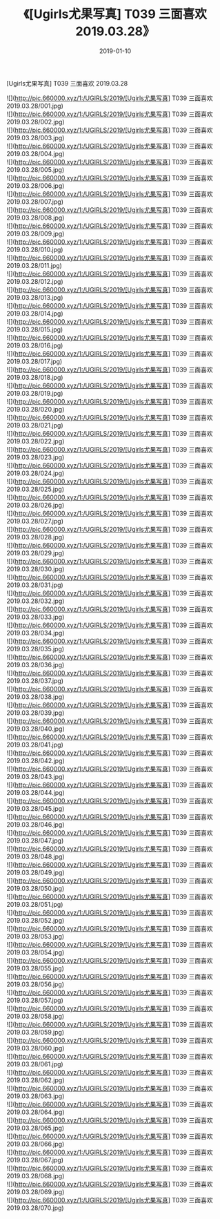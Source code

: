 ﻿---
layout: post
title:  《[Ugirls尤果写真] T039 三面喜欢 2019.03.28》
date:   2019-01-10
img: http://pic.660000.xyz/1:/UGIRLS/2019/[Ugirls尤果写真] T039 三面喜欢 2019.03.28/000.jpg
categories: [美女, 清纯, 唯美]
---

[Ugirls尤果写真] T039 三面喜欢 2019.03.28

 ![](http://pic.660000.xyz/1:/UGIRLS/2019/[Ugirls尤果写真] T039 三面喜欢 2019.03.28/001.jpg) <br>![](http://pic.660000.xyz/1:/UGIRLS/2019/[Ugirls尤果写真] T039 三面喜欢 2019.03.28/002.jpg) <br>![](http://pic.660000.xyz/1:/UGIRLS/2019/[Ugirls尤果写真] T039 三面喜欢 2019.03.28/003.jpg) <br>![](http://pic.660000.xyz/1:/UGIRLS/2019/[Ugirls尤果写真] T039 三面喜欢 2019.03.28/004.jpg) <br>![](http://pic.660000.xyz/1:/UGIRLS/2019/[Ugirls尤果写真] T039 三面喜欢 2019.03.28/005.jpg) <br>![](http://pic.660000.xyz/1:/UGIRLS/2019/[Ugirls尤果写真] T039 三面喜欢 2019.03.28/006.jpg) <br>![](http://pic.660000.xyz/1:/UGIRLS/2019/[Ugirls尤果写真] T039 三面喜欢 2019.03.28/007.jpg) <br>![](http://pic.660000.xyz/1:/UGIRLS/2019/[Ugirls尤果写真] T039 三面喜欢 2019.03.28/008.jpg) <br>![](http://pic.660000.xyz/1:/UGIRLS/2019/[Ugirls尤果写真] T039 三面喜欢 2019.03.28/009.jpg) <br>![](http://pic.660000.xyz/1:/UGIRLS/2019/[Ugirls尤果写真] T039 三面喜欢 2019.03.28/010.jpg) <br>![](http://pic.660000.xyz/1:/UGIRLS/2019/[Ugirls尤果写真] T039 三面喜欢 2019.03.28/011.jpg) <br>![](http://pic.660000.xyz/1:/UGIRLS/2019/[Ugirls尤果写真] T039 三面喜欢 2019.03.28/012.jpg) <br>![](http://pic.660000.xyz/1:/UGIRLS/2019/[Ugirls尤果写真] T039 三面喜欢 2019.03.28/013.jpg) <br>![](http://pic.660000.xyz/1:/UGIRLS/2019/[Ugirls尤果写真] T039 三面喜欢 2019.03.28/014.jpg) <br>![](http://pic.660000.xyz/1:/UGIRLS/2019/[Ugirls尤果写真] T039 三面喜欢 2019.03.28/015.jpg) <br>![](http://pic.660000.xyz/1:/UGIRLS/2019/[Ugirls尤果写真] T039 三面喜欢 2019.03.28/016.jpg) <br>![](http://pic.660000.xyz/1:/UGIRLS/2019/[Ugirls尤果写真] T039 三面喜欢 2019.03.28/017.jpg) <br>![](http://pic.660000.xyz/1:/UGIRLS/2019/[Ugirls尤果写真] T039 三面喜欢 2019.03.28/018.jpg) <br>![](http://pic.660000.xyz/1:/UGIRLS/2019/[Ugirls尤果写真] T039 三面喜欢 2019.03.28/019.jpg) <br>![](http://pic.660000.xyz/1:/UGIRLS/2019/[Ugirls尤果写真] T039 三面喜欢 2019.03.28/020.jpg) <br>![](http://pic.660000.xyz/1:/UGIRLS/2019/[Ugirls尤果写真] T039 三面喜欢 2019.03.28/021.jpg) <br>![](http://pic.660000.xyz/1:/UGIRLS/2019/[Ugirls尤果写真] T039 三面喜欢 2019.03.28/022.jpg) <br>![](http://pic.660000.xyz/1:/UGIRLS/2019/[Ugirls尤果写真] T039 三面喜欢 2019.03.28/023.jpg) <br>![](http://pic.660000.xyz/1:/UGIRLS/2019/[Ugirls尤果写真] T039 三面喜欢 2019.03.28/024.jpg) <br>![](http://pic.660000.xyz/1:/UGIRLS/2019/[Ugirls尤果写真] T039 三面喜欢 2019.03.28/025.jpg) <br>![](http://pic.660000.xyz/1:/UGIRLS/2019/[Ugirls尤果写真] T039 三面喜欢 2019.03.28/026.jpg) <br>![](http://pic.660000.xyz/1:/UGIRLS/2019/[Ugirls尤果写真] T039 三面喜欢 2019.03.28/027.jpg) <br>![](http://pic.660000.xyz/1:/UGIRLS/2019/[Ugirls尤果写真] T039 三面喜欢 2019.03.28/028.jpg) <br>![](http://pic.660000.xyz/1:/UGIRLS/2019/[Ugirls尤果写真] T039 三面喜欢 2019.03.28/029.jpg) <br>![](http://pic.660000.xyz/1:/UGIRLS/2019/[Ugirls尤果写真] T039 三面喜欢 2019.03.28/030.jpg) <br>![](http://pic.660000.xyz/1:/UGIRLS/2019/[Ugirls尤果写真] T039 三面喜欢 2019.03.28/031.jpg) <br>![](http://pic.660000.xyz/1:/UGIRLS/2019/[Ugirls尤果写真] T039 三面喜欢 2019.03.28/032.jpg) <br>![](http://pic.660000.xyz/1:/UGIRLS/2019/[Ugirls尤果写真] T039 三面喜欢 2019.03.28/033.jpg) <br>![](http://pic.660000.xyz/1:/UGIRLS/2019/[Ugirls尤果写真] T039 三面喜欢 2019.03.28/034.jpg) <br>![](http://pic.660000.xyz/1:/UGIRLS/2019/[Ugirls尤果写真] T039 三面喜欢 2019.03.28/035.jpg) <br>![](http://pic.660000.xyz/1:/UGIRLS/2019/[Ugirls尤果写真] T039 三面喜欢 2019.03.28/036.jpg) <br>![](http://pic.660000.xyz/1:/UGIRLS/2019/[Ugirls尤果写真] T039 三面喜欢 2019.03.28/037.jpg) <br>![](http://pic.660000.xyz/1:/UGIRLS/2019/[Ugirls尤果写真] T039 三面喜欢 2019.03.28/038.jpg) <br>![](http://pic.660000.xyz/1:/UGIRLS/2019/[Ugirls尤果写真] T039 三面喜欢 2019.03.28/039.jpg) <br>![](http://pic.660000.xyz/1:/UGIRLS/2019/[Ugirls尤果写真] T039 三面喜欢 2019.03.28/040.jpg) <br>![](http://pic.660000.xyz/1:/UGIRLS/2019/[Ugirls尤果写真] T039 三面喜欢 2019.03.28/041.jpg) <br>![](http://pic.660000.xyz/1:/UGIRLS/2019/[Ugirls尤果写真] T039 三面喜欢 2019.03.28/042.jpg) <br>![](http://pic.660000.xyz/1:/UGIRLS/2019/[Ugirls尤果写真] T039 三面喜欢 2019.03.28/043.jpg) <br>![](http://pic.660000.xyz/1:/UGIRLS/2019/[Ugirls尤果写真] T039 三面喜欢 2019.03.28/044.jpg) <br>![](http://pic.660000.xyz/1:/UGIRLS/2019/[Ugirls尤果写真] T039 三面喜欢 2019.03.28/045.jpg) <br>![](http://pic.660000.xyz/1:/UGIRLS/2019/[Ugirls尤果写真] T039 三面喜欢 2019.03.28/046.jpg) <br>![](http://pic.660000.xyz/1:/UGIRLS/2019/[Ugirls尤果写真] T039 三面喜欢 2019.03.28/047.jpg) <br>![](http://pic.660000.xyz/1:/UGIRLS/2019/[Ugirls尤果写真] T039 三面喜欢 2019.03.28/048.jpg) <br>![](http://pic.660000.xyz/1:/UGIRLS/2019/[Ugirls尤果写真] T039 三面喜欢 2019.03.28/049.jpg) <br>![](http://pic.660000.xyz/1:/UGIRLS/2019/[Ugirls尤果写真] T039 三面喜欢 2019.03.28/050.jpg) <br>![](http://pic.660000.xyz/1:/UGIRLS/2019/[Ugirls尤果写真] T039 三面喜欢 2019.03.28/051.jpg) <br>![](http://pic.660000.xyz/1:/UGIRLS/2019/[Ugirls尤果写真] T039 三面喜欢 2019.03.28/052.jpg) <br>![](http://pic.660000.xyz/1:/UGIRLS/2019/[Ugirls尤果写真] T039 三面喜欢 2019.03.28/053.jpg) <br>![](http://pic.660000.xyz/1:/UGIRLS/2019/[Ugirls尤果写真] T039 三面喜欢 2019.03.28/054.jpg) <br>![](http://pic.660000.xyz/1:/UGIRLS/2019/[Ugirls尤果写真] T039 三面喜欢 2019.03.28/055.jpg) <br>![](http://pic.660000.xyz/1:/UGIRLS/2019/[Ugirls尤果写真] T039 三面喜欢 2019.03.28/056.jpg) <br>![](http://pic.660000.xyz/1:/UGIRLS/2019/[Ugirls尤果写真] T039 三面喜欢 2019.03.28/057.jpg) <br>![](http://pic.660000.xyz/1:/UGIRLS/2019/[Ugirls尤果写真] T039 三面喜欢 2019.03.28/058.jpg) <br>![](http://pic.660000.xyz/1:/UGIRLS/2019/[Ugirls尤果写真] T039 三面喜欢 2019.03.28/059.jpg) <br>![](http://pic.660000.xyz/1:/UGIRLS/2019/[Ugirls尤果写真] T039 三面喜欢 2019.03.28/060.jpg) <br>![](http://pic.660000.xyz/1:/UGIRLS/2019/[Ugirls尤果写真] T039 三面喜欢 2019.03.28/061.jpg) <br>![](http://pic.660000.xyz/1:/UGIRLS/2019/[Ugirls尤果写真] T039 三面喜欢 2019.03.28/062.jpg) <br>![](http://pic.660000.xyz/1:/UGIRLS/2019/[Ugirls尤果写真] T039 三面喜欢 2019.03.28/063.jpg) <br>![](http://pic.660000.xyz/1:/UGIRLS/2019/[Ugirls尤果写真] T039 三面喜欢 2019.03.28/064.jpg) <br>![](http://pic.660000.xyz/1:/UGIRLS/2019/[Ugirls尤果写真] T039 三面喜欢 2019.03.28/065.jpg) <br>![](http://pic.660000.xyz/1:/UGIRLS/2019/[Ugirls尤果写真] T039 三面喜欢 2019.03.28/066.jpg) <br>![](http://pic.660000.xyz/1:/UGIRLS/2019/[Ugirls尤果写真] T039 三面喜欢 2019.03.28/067.jpg) <br>![](http://pic.660000.xyz/1:/UGIRLS/2019/[Ugirls尤果写真] T039 三面喜欢 2019.03.28/068.jpg) <br>![](http://pic.660000.xyz/1:/UGIRLS/2019/[Ugirls尤果写真] T039 三面喜欢 2019.03.28/069.jpg) <br>![](http://pic.660000.xyz/1:/UGIRLS/2019/[Ugirls尤果写真] T039 三面喜欢 2019.03.28/070.jpg) <br>